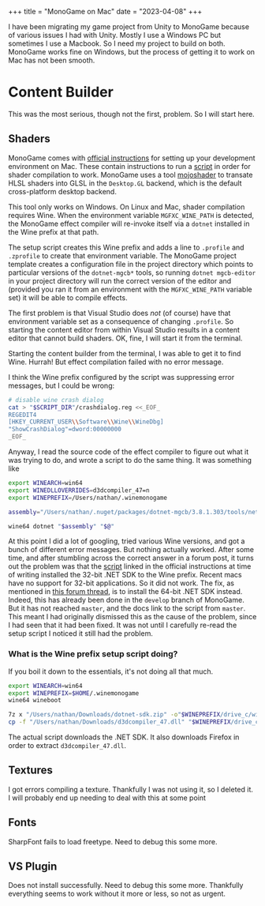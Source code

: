 +++
title = "MonoGame on Mac"
date = "2023-04-08"
+++

I have been migrating my game project from Unity to MonoGame because of various
issues I had with Unity. Mostly I use a Windows PC but sometimes I use a
Macbook. So I need my project to build on both. MonoGame works fine on Windows,
but the process of getting it to work on Mac has not been smooth.

# Content Builder

This was the most serious, though not the first, problem. So I will start here.

## Shaders

MonoGame comes with [official instructions][docs] for setting up your
development environment on Mac. These contain instructions to run a
[script][script_master] in order for shader compilation to work. MonoGame uses a
tool [mojoshader][mojoshader] to transate HLSL shaders into GLSL in the
`Desktop.GL` backend, which is the default cross-platform desktop backend.

This tool only works on Windows. On Linux and Mac, shader compilation requires
Wine. When the environment variable `MGFXC_WINE_PATH` is detected, the MonoGame
effect compiler will re-invoke itself via a `dotnet` installed in the Wine
prefix at that path.

The setup script creates this Wine prefix and adds a line to `.profile` and
`.zprofile` to create that environment variable. The MonoGame project template
creates a configuration file in the project directory which points to particular
versions of the `dotnet-mgcb*` tools, so running `dotnet mgcb-editor` in your
project directory will run the correct version of the editor and (provided you
ran it from an environment with the `MGFXC_WINE_PATH` variable set) it will be
able to compile effects.

The first problem is that Visual Studio does _not_ (of course) have that
environment variable set as a consequence of changing `.profile`. So starting
the content editor from within Visual Studio results in a content editor that
cannot build shaders. OK, fine, I will start it from the terminal.

Starting the content builder from the terminal, I was able to get it to find
Wine. Hurrah! But effect compilation failed with no error message.

I think the Wine prefix configured by the script was suppressing error
messages, but I could be wrong:

```Bash
# disable wine crash dialog
cat > "$SCRIPT_DIR"/crashdialog.reg <<_EOF_
REGEDIT4
[HKEY_CURRENT_USER\\Software\\Wine\\WineDbg]
"ShowCrashDialog"=dword:00000000
_EOF_
```

Anyway, I read the source code of the effect compiler to figure out what
it was trying to do, and wrote a script to do the same thing. It was
something like

```Bash
export WINEARCH=win64
export WINEDLLOVERRIDES=d3dcompiler_47=n
export WINEPREFIX=/Users/nathan/.winemonogame

assembly="/Users/nathan/.nuget/packages/dotnet-mgcb/3.8.1.303/tools/net6.0/any/mgfxc.dll"

wine64 dotnet "$assembly" "$@"
```

At this point I did a lot of googling, tried various Wine versions, and got a
bunch of different error messages. But nothing actually worked. After some time,
and after stumbling across the correct answer in a forum post, it turns out the
problem was that the [script][script_now] linked in the official instructions at
time of writing installed the 32-bit .NET SDK to the Wine prefix. Recent macs
have no support for 32-bit applications. So it did not work. The fix, as
mentioned in [this forum thread][fix_thread], is to install the 64-bit .NET SDK
instead. Indeed, this has already been done in the `develop` branch of MonoGame.
But it has not reached `master`, and the docs link to the script from `master`.
This meant I had originally dismissed this as the cause of the problem, since I
had seen that it had been fixed. It was not until I carefully re-read the setup
script I noticed it still had the problem.

### What is the Wine prefix setup script doing?

If you boil it down to the essentials, it's not doing all that much.

```Bash
export WINEARCH=win64
export WINEPREFIX=$HOME/.winemonogame
wine64 wineboot

7z x "/Users/nathan/Downloads/dotnet-sdk.zip" -o"$WINEPREFIX/drive_c/windows/system32/"
cp -f "/Users/nathan/Downloads/d3dcompiler_47.dll" "$WINEPREFIX/drive_c/windows/system32/d3dcompiler_47.dll"
```

The actual script downloads the .NET SDK. It also downloads Firefox in order to
extract `d3dcompiler_47.dll`.

## Textures

I got errors compiling a texture. Thankfully I was not using it, so I deleted
it. I will probably end up needing to deal with this at some point

## Fonts

SharpFont fails to load freetype. Need to debug this some more.

## VS Plugin

Does not install successfully. Need to debug this some more. Thankfully everything
seems to work without it more or less, so not as urgent.


[docs]: https://docs.monogame.net/articles/getting_started/1_setting_up_your_development_environment_macos.html
[script_master]: https://raw.githubusercontent.com/MonoGame/MonoGame/master/Tools/MonoGame.Effect.Compiler/mgfxc_wine_setup.sh
[script_now]: https://github.com/MonoGame/MonoGame/blob/15fd99a8189bfc9f4319ac39f5eb1c0bbe2ec66b/Tools/MonoGame.Effect.Compiler/mgfxc_wine_setup.sh
[mojoshader]: https://icculus.org/mojoshader/
[fix_thread]: https://community.monogame.net/t/mgfxc-8-3-1-wine/17809